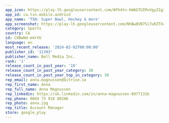 ```yaml
---
app_icon: https://play-lh.googleusercontent.com/Wfh4tn-kWAGTUIMxVgyZ1g2BEHrdDtjyXwUdqJLwX6w640Lc3DJoLoZqoCSEbYWpTw
app_id: ca.tsn.mobile.android
app_name: 'TSN: Super Bowl, Hockey & more'
app_screenshot: https://play-lh.googleusercontent.com/NhBw8VB7Si7uRZTXcDYRh2wgTyBwbCigQSE4IKtfPkB7MYzQD1ihlu1hhEbrj3iq5Q
category: Sports
country: CA
id: C8BwNd-m4rVU
language: en
most_recent_release: '2024-02-02T00:00:00'
publisher_id: '11393'
publisher_name: Bell Media Inc.
rank: '1'
release_count_in_past_year: '19'
release_count_in_past_year_category: 30
release_count_in_past_year_top_in_category: 30
rep_email: anna.magnussen@bitrise.io
rep_first_name: Anna
rep_full_name: Anna Magnussen
rep_linkedin: https://uk.linkedin.com/in/anna-magnussen-0977131b
rep_phone: 0044 73 918 00286
rep_photo: anna.jpg
rep_title: Account Manager
store: google_play
---
```

